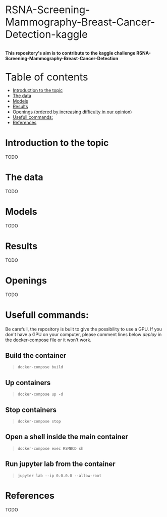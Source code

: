 <font size="6"> RSNA-Screening-Mammography-Breast-Cancer-Detection-kaggle</font><br><br>

**This repository's aim is to contribute to the kaggle challenge RSNA-Screening-Mammography-Breast-Cancer-Detection** <br><br>



<font size="6"> Table of contents</font>

-  [Introduction to the topic](#introduction-to-the-topic)
-  [The data](#the-data)
-  [Models](#models)
-  [Results](#results)
-  [Openings (ordered by increasing difficulty in our opinion)](#openings-ordered-by-increasing-difficulty-in-our-opinion)
-  [Usefull commands:](#usefull-commands)
-  [References](#references)

# Introduction to the topic

TODO

# The data

TODO

# Models

TODO

# Results
TODO

# Openings 

TODO


# Usefull commands:

Be carefull, the repository is built to give the possibility to use a GPU. If you don't have a GPU on your computer, please comment lines below _deploy_ in the docker-compose file or it won't work.

## Build the container<br>

> `docker-compose build ` <br>

## Up containers<br>

> `docker-compose up -d` <br>

## Stop containers<br>

> `docker-compose stop` <br>

## Open a shell inside the main container<br>

> `docker-compose exec RSMBCD sh `

## Run jupyter lab from the container<br>

> `jupyter lab --ip 0.0.0.0 --allow-root`

# References

TODO